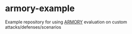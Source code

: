 # armory-example
Example repository for using [ARMORY](https://github.com/twosixlabs/armory) evaluation on custom attacks/defenses/scenarios

